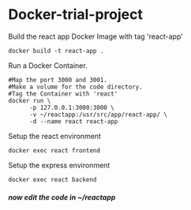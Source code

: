 # Docker-trial-project

Build the react app Docker Image with tag 'react-app'
```
docker build -t react-app .
```
Run a Docker Container.
```
#Map the port 3000 and 3001. 
#Make a volume for the code directory. 
#Tag the Container with 'react'
docker run \
      -p 127.0.0.1:3000:3000 \
      -v ~/reactapp:/usr/src/app/react-app/ \
      -d --name react react-app
```
Setup the react environment
```
docker exec react frontend
```
Setup the express environment
```
docker exec react backend
```
##### now edit the code in ~/reactapp
